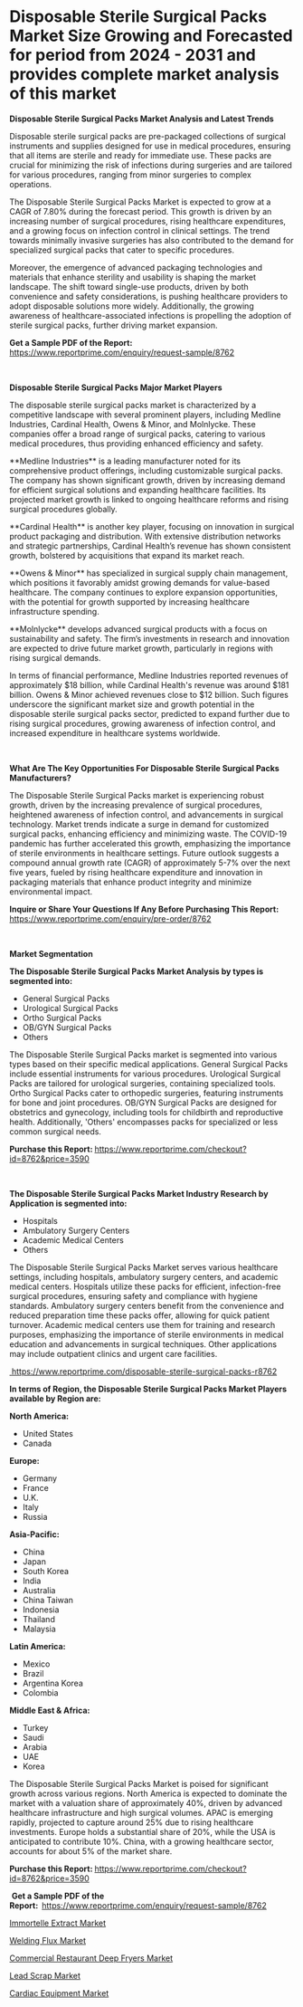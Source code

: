 <p><h1>Disposable Sterile Surgical Packs Market Size Growing and Forecasted for period from 2024 - 2031 and provides complete market analysis of this market</h1></p><p><strong>Disposable Sterile Surgical Packs Market Analysis and Latest Trends</strong></p>
<p><p>Disposable sterile surgical packs are pre-packaged collections of surgical instruments and supplies designed for use in medical procedures, ensuring that all items are sterile and ready for immediate use. These packs are crucial for minimizing the risk of infections during surgeries and are tailored for various procedures, ranging from minor surgeries to complex operations.</p><p>The Disposable Sterile Surgical Packs Market is expected to grow at a CAGR of 7.80% during the forecast period. This growth is driven by an increasing number of surgical procedures, rising healthcare expenditures, and a growing focus on infection control in clinical settings. The trend towards minimally invasive surgeries has also contributed to the demand for specialized surgical packs that cater to specific procedures.</p><p>Moreover, the emergence of advanced packaging technologies and materials that enhance sterility and usability is shaping the market landscape. The shift toward single-use products, driven by both convenience and safety considerations, is pushing healthcare providers to adopt disposable solutions more widely. Additionally, the growing awareness of healthcare-associated infections is propelling the adoption of sterile surgical packs, further driving market expansion.</p></p>
<p><strong>Get a Sample PDF of the Report:&nbsp;</strong> <a href="https://www.reportprime.com/enquiry/request-sample/8762">https://www.reportprime.com/enquiry/request-sample/8762</a></p>
<p>&nbsp;</p>
<p><strong>Disposable Sterile Surgical Packs Major Market Players</strong></p>
<p><p>The disposable sterile surgical packs market is characterized by a competitive landscape with several prominent players, including Medline Industries, Cardinal Health, Owens & Minor, and Molnlycke. These companies offer a broad range of surgical packs, catering to various medical procedures, thus providing enhanced efficiency and safety.</p><p>**Medline Industries** is a leading manufacturer noted for its comprehensive product offerings, including customizable surgical packs. The company has shown significant growth, driven by increasing demand for efficient surgical solutions and expanding healthcare facilities. Its projected market growth is linked to ongoing healthcare reforms and rising surgical procedures globally.</p><p>**Cardinal Health** is another key player, focusing on innovation in surgical product packaging and distribution. With extensive distribution networks and strategic partnerships, Cardinal Health’s revenue has shown consistent growth, bolstered by acquisitions that expand its market reach.</p><p>**Owens & Minor** has specialized in surgical supply chain management, which positions it favorably amidst growing demands for value-based healthcare. The company continues to explore expansion opportunities, with the potential for growth supported by increasing healthcare infrastructure spending.</p><p>**Molnlycke** develops advanced surgical products with a focus on sustainability and safety. The firm’s investments in research and innovation are expected to drive future market growth, particularly in regions with rising surgical demands.</p><p>In terms of financial performance, Medline Industries reported revenues of approximately $18 billion, while Cardinal Health's revenue was around $181 billion. Owens & Minor achieved revenues close to $12 billion. Such figures underscore the significant market size and growth potential in the disposable sterile surgical packs sector, predicted to expand further due to rising surgical procedures, growing awareness of infection control, and increased expenditure in healthcare systems worldwide.</p></p>
<p>&nbsp;</p>
<p><strong>What Are The Key Opportunities For Disposable Sterile Surgical Packs Manufacturers?</strong></p>
<p><p>The Disposable Sterile Surgical Packs market is experiencing robust growth, driven by the increasing prevalence of surgical procedures, heightened awareness of infection control, and advancements in surgical technology. Market trends indicate a surge in demand for customized surgical packs, enhancing efficiency and minimizing waste. The COVID-19 pandemic has further accelerated this growth, emphasizing the importance of sterile environments in healthcare settings. Future outlook suggests a compound annual growth rate (CAGR) of approximately 5-7% over the next five years, fueled by rising healthcare expenditure and innovation in packaging materials that enhance product integrity and minimize environmental impact.</p></p>
<p><strong>Inquire or Share Your Questions If Any Before Purchasing This Report:</strong> <a href="https://www.reportprime.com/enquiry/pre-order/8762">https://www.reportprime.com/enquiry/pre-order/8762</a></p>
<p>&nbsp;</p>
<p><strong>Market Segmentation</strong></p>
<p><strong>The Disposable Sterile Surgical Packs Market Analysis by types is segmented into:</strong></p>
<p><ul><li>General Surgical Packs</li><li>Urological Surgical Packs</li><li>Ortho Surgical Packs</li><li>OB/GYN Surgical Packs</li><li>Others</li></ul></p>
<p><p>The Disposable Sterile Surgical Packs market is segmented into various types based on their specific medical applications. General Surgical Packs include essential instruments for various procedures. Urological Surgical Packs are tailored for urological surgeries, containing specialized tools. Ortho Surgical Packs cater to orthopedic surgeries, featuring instruments for bone and joint procedures. OB/GYN Surgical Packs are designed for obstetrics and gynecology, including tools for childbirth and reproductive health. Additionally, 'Others' encompasses packs for specialized or less common surgical needs.</p></p>
<p><strong>Purchase this Report:&nbsp;</strong><a href="https://www.reportprime.com/checkout?id=8762&price=3590">https://www.reportprime.com/checkout?id=8762&price=3590</a></p>
<p>&nbsp;</p>
<p><strong>The Disposable Sterile Surgical Packs Market Industry Research by Application is segmented into:</strong></p>
<p><ul><li>Hospitals</li><li>Ambulatory Surgery Centers</li><li>Academic Medical Centers</li><li>Others</li></ul></p>
<p><p>The Disposable Sterile Surgical Packs Market serves various healthcare settings, including hospitals, ambulatory surgery centers, and academic medical centers. Hospitals utilize these packs for efficient, infection-free surgical procedures, ensuring safety and compliance with hygiene standards. Ambulatory surgery centers benefit from the convenience and reduced preparation time these packs offer, allowing for quick patient turnover. Academic medical centers use them for training and research purposes, emphasizing the importance of sterile environments in medical education and advancements in surgical techniques. Other applications may include outpatient clinics and urgent care facilities.</p></p>
<p><a href="https://www.reportprime.com/disposable-sterile-surgical-packs-r8762">&nbsp;https://www.reportprime.com/disposable-sterile-surgical-packs-r8762</a></p>
<p><strong>In terms of Region, the Disposable Sterile Surgical Packs Market Players available by Region are:</strong></p>
<p>
    <p> <strong> North America: </strong>
        <ul>
            <li>United States</li>
            <li>Canada</li>
        </ul>
        </p> 
    <p> <strong> Europe: </strong>
        <ul>
            <li>Germany</li>
            <li>France</li>
            <li>U.K.</li>
            <li>Italy</li>
            <li>Russia</li>
        </ul>
        </p> 
    <p> <strong> Asia-Pacific: </strong>
        <ul>
            <li>China</li>
            <li>Japan</li>
            <li>South Korea</li>
            <li>India</li>
            <li>Australia</li>
            <li>China Taiwan</li>
            <li>Indonesia</li>
            <li>Thailand</li>
            <li>Malaysia</li>
        </ul>
        </p> 
    <p> <strong> Latin America: </strong>
        <ul>
            <li>Mexico</li>
            <li>Brazil</li>
            <li>Argentina Korea</li>
            <li>Colombia</li>
        </ul>
        </p> 
    <p> <strong> Middle East & Africa: </strong>
        <ul>
            <li>Turkey</li>
            <li>Saudi</li>
            <li>Arabia</li>
            <li>UAE</li>
            <li>Korea</li>
        </ul>
    </p>
    </p>
<p><p>The Disposable Sterile Surgical Packs Market is poised for significant growth across various regions. North America is expected to dominate the market with a valuation share of approximately 40%, driven by advanced healthcare infrastructure and high surgical volumes. APAC is emerging rapidly, projected to capture around 25% due to rising healthcare investments. Europe holds a substantial share of 20%, while the USA is anticipated to contribute 10%. China, with a growing healthcare sector, accounts for about 5% of the market share.</p></p>
<p><strong>Purchase this Report: </strong><a href="https://www.reportprime.com/checkout?id=8762&price=3590">https://www.reportprime.com/checkout?id=8762&price=3590</a></p>
<p>&nbsp;<strong>Get a Sample PDF of the Report:&nbsp;&nbsp;</strong><a href="https://www.reportprime.com/enquiry/request-sample/8762">https://www.reportprime.com/enquiry/request-sample/8762</a></p>
<p><strong></strong></p>
<p><p><a href="https://medium.com/@staceyhilll48/the-growth-of-the-immortelle-extract-market-has-been-significant-driven-by-various-critical-b0cf47cecc8f">Immortelle Extract Market</a></p><p><a href="https://www.linkedin.com/pulse/navigating-global-welding-flux-market-from-trends-strategy-nynpf?trackingId=TjdueqD%2BTei%2FTpafd%2BFLIQ%3D%3D">Welding Flux Market</a></p><p><a href="https://issuu.com/reportprime-2/docs/commercial-restaurant-deep-fryers-m_52d4f032fb51d3">Commercial Restaurant Deep Fryers Market</a></p><p><a href="https://www.linkedin.com/pulse/market-forecast-global-lead-scrap-trends-impact-analysis-2024-twgtf?trackingId=mx8iV7ePR9CYi7wKhFQseQ%3D%3D">Lead Scrap Market</a></p><p><a href="https://medium.com/@staceyhilll48/the-global-cardiac-equipment-market-is-at-the-forefront-of-innovation-driving-rapid-industry-7a11c569b9bb">Cardiac Equipment Market</a></p></p>